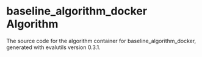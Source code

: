 # baseline_algorithm_docker Algorithm

The source code for the algorithm container for
baseline_algorithm_docker, generated with
evalutils version 0.3.1.

